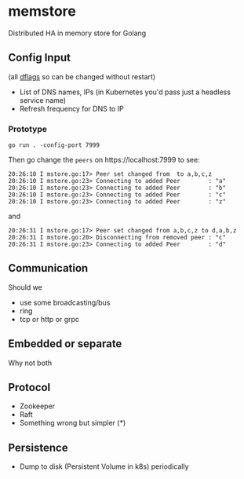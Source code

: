 # memstore
Distributed HA in memory store for Golang

## Config Input
(all [dflags](https://github.com/fortio/fortio/tree/master/dflag#fortio-dynamic-flags-was-go-flagz) so can be changed without restart)

- List of DNS names, IPs (in Kubernetes you'd pass just a headless service name)
- Refresh frequency for DNS to IP

### Prototype
```
go run . -config-port 7999
```

Then go change the `peers` on https://localhost:7999 to see:
```
20:26:10 I mstore.go:17> Peer set changed from  to a,b,c,z
20:26:10 I mstore.go:23> Connecting to added Peer        : "a"
20:26:10 I mstore.go:23> Connecting to added Peer        : "b"
20:26:10 I mstore.go:23> Connecting to added Peer        : "c"
20:26:10 I mstore.go:23> Connecting to added Peer        : "z"
```
and
```
20:26:31 I mstore.go:17> Peer set changed from a,b,c,z to d,a,b,z
20:26:31 I mstore.go:20> Disconnecting from removed peer : "c"
20:26:31 I mstore.go:23> Connecting to added Peer        : "d"
```

## Communication

Should we
- use some broadcasting/bus
- ring
- tcp or http or grpc

## Embedded or separate

Why not both

## Protocol

- Zookeeper
- Raft
- Something wrong but simpler (*)

## Persistence

- Dump to disk (Persistent Volume in k8s) periodically
